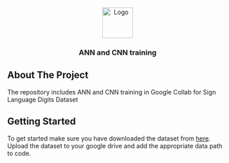 <!-- PROJECT LOGO -->
<br />
<p align="center">
  <a href="https://github.com/othneildrew/Best-README-Template">
    <img src="logo.png" alt="Logo" width="70" height="70">
  </a>
  <h3 align="center">ANN and CNN training</h3>


<!-- ABOUT THE PROJECT -->
## About The Project
The repository includes ANN and CNN training in Google Collab for Sign Language Digits Dataset
  
<!-- GETTING STARTED -->
## Getting Started
To get started make sure you have downloaded the dataset from [here](https://github.com/ardamavi/Sign-Language-Digits-Dataset/tree/master/Dataset). Upload the dataset to your google drive and add the appropriate data path to code.
